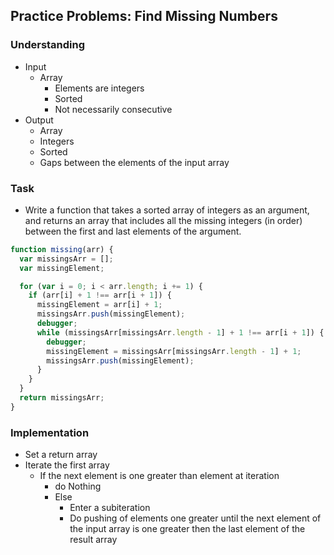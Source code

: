 ## Practice Problems: Find Missing Numbers

### Understanding
- Input
  + Array
    * Elements are integers
    * Sorted
    * Not necessarily consecutive
- Output
  + Array
  + Integers
  + Sorted
  + Gaps between the elements of the input array

### Task
- Write a function that takes a sorted array of integers as an argument, and returns an array that includes all the missing integers (in order) between the first and last elements of the argument.

```js
function missing(arr) {
  var missingsArr = [];
  var missingElement;

  for (var i = 0; i < arr.length; i += 1) {
    if (arr[i] + 1 !== arr[i + 1]) {
      missingElement = arr[i] + 1;
      missingsArr.push(missingElement);
      debugger;
      while (missingsArr[missingsArr.length - 1] + 1 !== arr[i + 1]) {
        debugger;
        missingElement = missingsArr[missingsArr.length - 1] + 1;
        missingsArr.push(missingElement);
      }
    }
  }
  return missingsArr;
}
```

### Implementation
- Set a return array
- Iterate the first array
  + If the next element is one greater than element at iteration
    * do Nothing
    * Else
      - Enter a subiteration
      - Do pushing of elements one greater until the next element of the input array is one greater then the last element of the result array